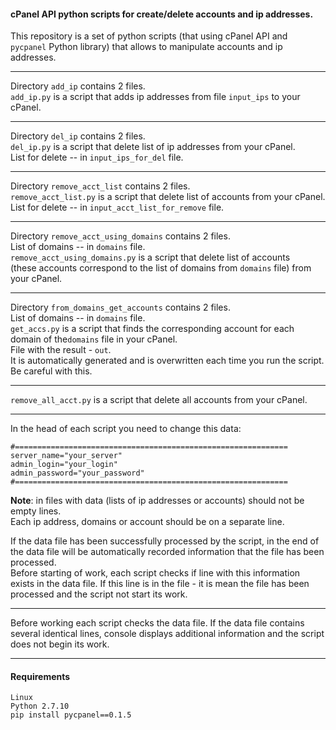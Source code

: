 #### cPanel API python scripts for create/delete accounts and ip addresses.

This repository is a set of python scripts (that using cPanel API and
`pycpanel` Рython library) that allows to manipulate accounts and ip addresses.  

---------------
Directory `add_ip`  contains 2 files.  
`add_ip.py` is a script that adds ip addresses from file `input_ips` to your cPanel.  

---------------
Directory `del_ip`  contains 2 files.  
`del_ip.py` is a script that delete list of ip addresses from your cPanel.  
List for delete -- in `input_ips_for_del` file.  

---------------
Directory `remove_acct_list`  contains 2 files.  
`remove_acct_list.py` is a script that delete list of accounts from  your cPanel.  
List for delete -- in `input_acct_list_for_remove` file.  

---------------
Directory `remove_acct_using_domains`  contains 2 files.  
List of domains -- in `domains` file.  
`remove_acct_using_domains.py` is a script that delete list of accounts  
(these accounts correspond to the list of domains from `domains` file) from  your cPanel.  

---------------
Directory `from_domains_get_accounts`  contains 2 files.  
List of domains -- in `domains` file.  
`get_accs.py` is a script that finds the corresponding account for each domain of the`domains` file in your cPanel.  
File with the result - `out`.  
It is automatically generated and is overwritten each time you run the script.  
Be careful with this.  

---------------
`remove_all_acct.py` is a script that delete all accounts from your cPanel.

--------------

In the head of each script you need to change this data:

	#=============================================================  
	server_name="your_server"  
	admin_login="your_login"  
	admin_password="your_password"  
	#=============================================================  

**Note**: in files with data (lists of ip addresses or accounts) should not be empty lines.  
Each ip address, domains or account should be on a separate line.  

If the data file has been successfully processed by the script,
in the end of the data file will be automatically 
recorded information that the file has been processed.  
Before starting of work, each script checks if line with this information exists in the data file.
If this line is in the file -   it is mean the file has been processed
and the script not start its work.

-----------------------------------

Before working each script checks the data file.
If the data file contains several identical lines,
console displays additional information and the script does not begin its work.

-----------------------------------

#### Requirements
	Linux
	Python 2.7.10
	pip install pycpanel==0.1.5













